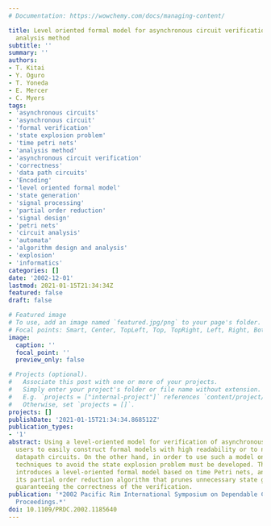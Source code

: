 ```yaml
---
# Documentation: https://wowchemy.com/docs/managing-content/

title: Level oriented formal model for asynchronous circuit verification and its efficient
  analysis method
subtitle: ''
summary: ''
authors:
- T. Kitai
- Y. Oguro
- T. Yoneda
- E. Mercer
- C. Myers
tags:
- 'asynchronous circuits'
- 'asynchronous circuit'
- 'formal verification'
- 'state explosion problem'
- 'time petri nets'
- 'analysis method'
- 'asynchronous circuit verification'
- 'correctness'
- 'data path circuits'
- 'Encoding'
- 'level oriented formal model'
- 'state generation'
- 'signal processing'
- 'partial order reduction'
- 'signal design'
- 'petri nets'
- 'circuit analysis'
- 'automata'
- 'algorithm design and analysis'
- 'explosion'
- 'informatics'
categories: []
date: '2002-12-01'
lastmod: 2021-01-15T21:34:34Z
featured: false
draft: false

# Featured image
# To use, add an image named `featured.jpg/png` to your page's folder.
# Focal points: Smart, Center, TopLeft, Top, TopRight, Left, Right, BottomLeft, Bottom, BottomRight.
image:
  caption: ''
  focal_point: ''
  preview_only: false

# Projects (optional).
#   Associate this post with one or more of your projects.
#   Simply enter your project's folder or file name without extension.
#   E.g. `projects = ["internal-project"]` references `content/project/deep-learning/index.md`.
#   Otherwise, set `projects = []`.
projects: []
publishDate: '2021-01-15T21:34:34.868512Z'
publication_types:
- '1'
abstract: Using a level-oriented model for verification of asynchronous circuits helps
  users to easily construct formal models with high readability or to naturally model
  datapath circuits. On the other hand, in order to use such a model on large circuits,
  techniques to avoid the state explosion problem must be developed. This paper first
  introduces a level-oriented formal model based on time Petri nets, and then proposes
  its partial order reduction algorithm that prunes unnecessary state generation while
  guaranteeing the correctness of the verification.
publication: '*2002 Pacific Rim International Symposium on Dependable Computing, 2002.
  Proceedings.*'
doi: 10.1109/PRDC.2002.1185640
---
```

